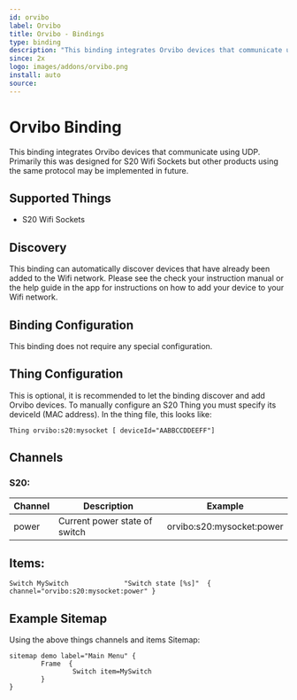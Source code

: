 ```yaml
---
id: orvibo
label: Orvibo
title: Orvibo - Bindings
type: binding
description: "This binding integrates Orvibo devices that communicate using UDP."
since: 2x
logo: images/addons/orvibo.png
install: auto
source: 
---
```


<!-- Attention authors: Do not edit directly. Please add your changes to the appropriate source repository -->


# Orvibo Binding

<AddonLogo/>

This binding integrates Orvibo devices that communicate using UDP.
Primarily this was designed for S20 Wifi Sockets but other products using the same protocol may be implemented in future.

## Supported Things

*   S20 Wifi Sockets

## Discovery

This binding can automatically discover devices that have already been added to the Wifi network.  Please see the check your instruction manual or the help guide in the app for instructions on how to add your device to your Wifi network.

## Binding Configuration

This binding does not require any special configuration.

## Thing Configuration

This is optional, it is recommended to let the binding discover and add Orvibo devices.
To manually configure an S20 Thing you must specify its deviceId (MAC address).
In the thing file, this looks like:

```
Thing orvibo:s20:mysocket [ deviceId="AABBCCDDEEFF"]
```

## Channels

### S20:

| Channel | Description                   | Example                   |
|---------|-------------------------------|---------------------------|
| power   | Current power state of switch | orvibo:s20:mysocket:power |

## Items:

```
Switch MySwitch              "Switch state [%s]"  { channel="orvibo:s20:mysocket:power" }
```

## Example Sitemap

Using the above things channels and items
Sitemap:

```
sitemap demo label="Main Menu" {
        Frame  {
                Switch item=MySwitch
        }
}
```

<DocPreviousVersions/>
<EditPageLink/>
